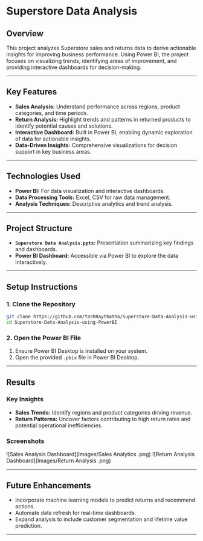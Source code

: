 # **Superstore Data Analysis**

## **Overview**
This project analyzes Superstore sales and returns data to derive actionable insights for improving business performance. Using Power BI, the project focuses on visualizing trends, identifying areas of improvement, and providing interactive dashboards for decision-making.

---

## **Key Features**
- **Sales Analysis:** Understand performance across regions, product categories, and time periods.
- **Return Analysis:** Highlight trends and patterns in returned products to identify potential causes and solutions.
- **Interactive Dashboard:** Built in Power BI, enabling dynamic exploration of data for actionable insights.
- **Data-Driven Insights:** Comprehensive visualizations for decision support in key business areas.

---

## **Technologies Used**
- **Power BI:** For data visualization and interactive dashboards.
- **Data Processing Tools:** Excel, CSV for raw data management.
- **Analysis Techniques:** Descriptive analytics and trend analysis.

---

## **Project Structure**
- **`Superstore Data Analysis.pptx`:** Presentation summarizing key findings and dashboards.
- **Power BI Dashboard:** Accessible via Power BI to explore the data interactively.

---

## **Setup Instructions**

### **1. Clone the Repository**
```bash
git clone https://github.com/YashRaythatha/Superstore-Data-Analysis-using-PowerBI.git
cd Superstore-Data-Analysis-using-PowerBI
```

### **2. Open the Power BI File**
1. Ensure Power BI Desktop is installed on your system.
2. Open the provided `.pbix` file in Power BI Desktop.

---

## **Results**

### **Key Insights**
- **Sales Trends:** Identify regions and product categories driving revenue.
- **Return Patterns:** Uncover factors contributing to high return rates and potential operational inefficiencies.

### **Screenshots**
![Sales Analysis Dashboard](Images/Sales Analytics .png)
![Return Analysis Dashboard](Images/Return Analysis .png)

---

## **Future Enhancements**
- Incorporate machine learning models to predict returns and recommend actions.
- Automate data refresh for real-time dashboards.
- Expand analysis to include customer segmentation and lifetime value prediction.

---
